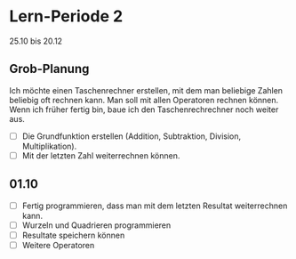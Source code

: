 # Lern-Periode 2

25.10 bis 20.12

## Grob-Planung

Ich möchte einen Taschenrechner erstellen, mit dem man beliebige Zahlen beliebig oft rechnen kann. Man soll mit allen Operatoren rechnen können. Wenn ich früher fertig bin, baue ich den Taschenrechrechner noch weiter aus.

- [ ] Die Grundfunktion erstellen (Addition, Subtraktion, Division, Multiplikation).
- [ ] Mit der letzten Zahl weiterrechnen können.

## 01.10

- [ ] Fertig programmieren, dass man mit dem letzten Resultat weiterrechnen kann.
- [ ] Wurzeln und Quadrieren programmieren
- [ ] Resultate speichern können
- [ ] Weitere Operatoren
